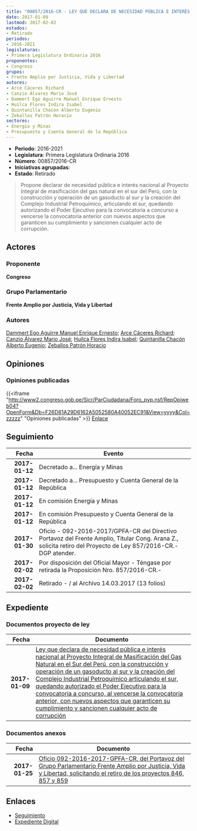 ```yaml
---
title: "00857/2016-CR - LEY QUE DECLARA DE NECESIDAD PÚBLICA E INTERÉS NACIONAL AL PROYECTO INTEGRAL DE MASIFGICACIÓN DEL GAS NATURAL EN EL SUR DEL PERÚ"
date: 2017-01-09
lastmod: 2017-02-02
estados:
- Retirado
periodos:
- 2016-2021
legislaturas:
- Primera Legislatura Ordinaria 2016
proponentes:
- Congreso
grupos:
- Frente Amplio por Justicia, Vida y Libertad
autores:
- Arce Cáceres Richard
- Canzio Álvarez Mario José
- Dammert Ego Aguirre Manuel Enrique Ernesto
- Huilca Flores Indira Isabel
- Quintanilla Chacón Alberto Eugenio
- Zeballos Patrón Horacio
sectores:
- Energía y Minas
- Presupuesto y Cuenta General de la República
---
```

- **Periodo**: 2016-2021
- **Legislatura**: Primera Legislatura Ordinaria 2016
- **Número**: 00857/2016-CR
- **Iniciativas agrupadas**: 
- **Estado**: Retirado

> Propone declarar de necesidad pública e interés nacional al Proyecto Integral de masificación del gas natural en el sur del Perú, con la construcción y operación de un gasoducto al sur y la creación del Complejo Industrial Petroquímico, articulando el sur, quedando autorizando el Poder Ejecutivo para la convocatoria a concurso a vencerse la convocatoria anterior con nuevos aspectos que garanticen su cumplimiento y sancionen cualquier acto de corrupción.


## Actores

### Proponente

**Congreso**

### Grupo Parlamentario

**Frente Amplio por Justicia, Vida y Libertad**

### Autores

[Dammert Ego Aguirre Manuel Enrique Ernesto](mailto:mailto:mdammert@congreso.gob.pe); [Arce Cáceres Richard](mailto:mailto:rarce@congreso.gob.pe); [Canzio Álvarez Mario José](mailto:mailto:mcanzio@congreso.gob.pe); [Huilca Flores Indira Isabel](mailto:mailto:ihuilca@congreso.gob.pe); [Quintanilla Chacón Alberto Eugenio](mailto:mailto:aquintanilla@congreso.gob.pe); [Zeballos Patrón Horacio](mailto:mailto:hzeballos@congreso.gob.pe)

## Opiniones

### Opiniones publicadas

{{<iframe "http://www2.congreso.gob.pe/Sicr/ParCiudadana/Foro_pvp.nsf/RepOpiweb04?OpenForm&Db=F26D81A29D6162A5052580A40052EC91&View=yyyy&Col=zzzzz" "Opiniones publicadas" >}}
[Enlace](http://www2.congreso.gob.pe/Sicr/ParCiudadana/Foro_pvp.nsf/RepOpiweb04?OpenForm&Db=F26D81A29D6162A5052580A40052EC91&View=yyyy&Col=zzzzz)


## Seguimiento

| Fecha | Evento |
|------:|--------|
| **2017-01-12** | Decretado a... Energía y Minas |
| **2017-01-12** | Decretado a... Presupuesto y Cuenta General de la República |
| **2017-01-12** | En comisión Energía y Minas |
| **2017-01-12** | En comisión Presupuesto y Cuenta General de la República |
| **2017-01-30** | Oficio - 092-2016-2017/GPFA-CR del Directivo Portavoz del Frente Amplio, Titular Cong. Arana Z., solicita retiro del Proyecto de Ley 857/2016-CR.-DGP atender. |
| **2017-02-02** | Por disposición del Oficial Mayor - Téngase por retirada la Proposición Nro. 857/2016-CR.- |
| **2017-02-02** | Retirado - / al Archivo 14.03.2017 (13 folios) |

## Expediente

### Documentos proyecto de ley

| Fecha | Documento |
|------:|-----------|
| **2017-01-09** | [Ley que declara de necesidad pública e interés nacional al Proyecto Integral de Masificación del Gas Natural en el Sur del Perú, con la construcción y operación de un gasoducto al sur y la creación del Complejo Industrial Petroquímico articulando el sur, quedando autorizado el Poder Ejecutivo para la convocatoria a concurso, al vencerse la convocatoria anterior, con nuevos aspectos que garanticen su cumplimiento y sancionen cualquier acto de corrupción](http://www.leyes.congreso.gob.pe/Documentos/2016_2021/Proyectos_de_Ley_y_de_Resoluciones_Legislativas/PL0085720170109..pdf) |

### Documentos anexos

| Fecha | Documento |
|------:|-----------|
| **2017-01-25** | [Oficio 092-2016-2017-GPFA-CR, del Portavoz del Grupo Parlamentario Frente Amplio por Justicia, Vida y Libertad, solicitando el retiro de los proyectos 846, 857 y 859](http://www.leyes.congreso.gob.pe/Documentos/2016_2021/Oficios/Grupos_Parlamentarios/OFICIO-092-2016-2017-GPFA-CR.pdf) |

## Enlaces

- [Seguimiento](http://www2.congreso.gob.pe/Sicr/TraDocEstProc/CLProLey2016.nsf/f7fff46988ca05b1052578e100829cc7/6ee947c09229046c052580a3007ea96f?OpenDocument)
- [Expediente Digital](http://www2.congreso.gob.pe/Sicr/TraDocEstProc/Expvirt_2011.nsf/visbusqptramdoc1621/00857?opendocument)


